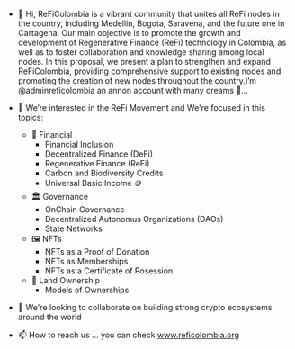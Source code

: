 <!---
adminreficolombia/adminreficolombia is a ✨ special ✨ repository because its `README.md` (this file) appears on your GitHub profile.
You can click the Preview link to take a look at your changes.
--->

- 👋 Hi, ReFiColombia is a vibrant community that unites all ReFi nodes in the country, including Medellin, Bogota, Saravena, and the future one in Cartagena. Our main objective is to promote the growth and development of Regenerative Finance (ReFi) technology in Colombia, as well as to foster collaboration and knowledge sharing among local nodes. In this proposal, we present a plan to strengthen and expand ReFiColombia, providing comprehensive support to existing nodes and promoting the creation of new nodes throughout the country.I’m @adminreficolombia an annon account with many dreams 💭... 

- 👀 We’re interested in the ReFi Movement and We're focused in this topics:
    - 🏦 Financial
        - Financial Inclusion
        - Decentralized Finance (DeFi)
        - Regenerative Finance (ReFi)
        - Carbon and Biodiversity Credits
        - Universal Basic Income 🪙
    - 🏛 Governance
        - OnChain Governance
        - Decentralized Autonomus Organizations (DAOs)
        - State Networks
    - 🖼️ NFTs
        - NFTs as a Proof of Donation
        - NFTs as Memberships
        - NFTs as a Certificate of Posession
   - 🌳 Land Ownership
        - Models of Ownerships
  
- 💞️ We're looking to collaborate on building strong crypto ecosystems around the world
- 📫 How to reach us ... you can check www.reficolombia.org


<!---
adminreficolombia/adminreficolombia is a ✨ special ✨ repository because its `README.md` (this file) appears on your GitHub profile.
You can click the Preview link to take a look at your changes.
--->
